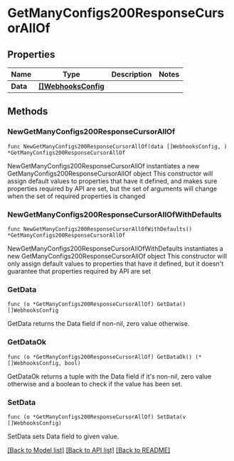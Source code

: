 # GetManyConfigs200ResponseCursorAllOf

## Properties

Name | Type | Description | Notes
------------ | ------------- | ------------- | -------------
**Data** | [**[]WebhooksConfig**](WebhooksConfig.md) |  | 

## Methods

### NewGetManyConfigs200ResponseCursorAllOf

`func NewGetManyConfigs200ResponseCursorAllOf(data []WebhooksConfig, ) *GetManyConfigs200ResponseCursorAllOf`

NewGetManyConfigs200ResponseCursorAllOf instantiates a new GetManyConfigs200ResponseCursorAllOf object
This constructor will assign default values to properties that have it defined,
and makes sure properties required by API are set, but the set of arguments
will change when the set of required properties is changed

### NewGetManyConfigs200ResponseCursorAllOfWithDefaults

`func NewGetManyConfigs200ResponseCursorAllOfWithDefaults() *GetManyConfigs200ResponseCursorAllOf`

NewGetManyConfigs200ResponseCursorAllOfWithDefaults instantiates a new GetManyConfigs200ResponseCursorAllOf object
This constructor will only assign default values to properties that have it defined,
but it doesn't guarantee that properties required by API are set

### GetData

`func (o *GetManyConfigs200ResponseCursorAllOf) GetData() []WebhooksConfig`

GetData returns the Data field if non-nil, zero value otherwise.

### GetDataOk

`func (o *GetManyConfigs200ResponseCursorAllOf) GetDataOk() (*[]WebhooksConfig, bool)`

GetDataOk returns a tuple with the Data field if it's non-nil, zero value otherwise
and a boolean to check if the value has been set.

### SetData

`func (o *GetManyConfigs200ResponseCursorAllOf) SetData(v []WebhooksConfig)`

SetData sets Data field to given value.



[[Back to Model list]](../README.md#documentation-for-models) [[Back to API list]](../README.md#documentation-for-api-endpoints) [[Back to README]](../README.md)


